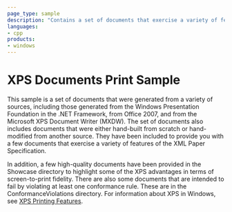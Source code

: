 ```yaml
---
page_type: sample
description: "Contains a set of documents that exercise a variety of features of the XML Paper Specification."
languages:
- cpp
products:
- windows
---
```


<!---
    name: XPS Documents Print Sample
    platform: Application
    language: cpp
    category: Print
    description: Contains a set of documents that exercise a variety of features of the XML Paper Specification.
    samplefwlink: http://go.microsoft.com/fwlink/p/?LinkId=617942
--->

# XPS Documents Print Sample

This sample is a set of documents that were generated from a variety of sources, including those generated from the Windows Presentation Foundation in the .NET Framework, from Office 2007, and from the Microsoft XPS Document Writer (MXDW). The set of documents also includes documents that were either hand-built from scratch or hand-modified from another source. They have been included to provide you with a few documents that exercise a variety of features of the XML Paper Specification.

In addition, a few high-quality documents have been provided in the Showcase directory to highlight some of the XPS advantages in terms of screen-to-print fidelity. There are also some documents that are intended to fail by violating at least one conformance rule. These are in the ConformanceViolations directory. For information about XPS in Windows, see [XPS Printing Features](http://msdn.microsoft.com/en-us/library/windows/hardware/ff564299(v=vs.85).aspx).
